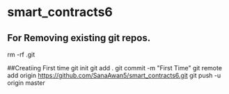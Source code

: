 # smart_contracts6

## For Removing existing git repos.
rm -rf .git


##Creatiing First time
git init 
git add .
git commit -m "First Time"
git remote add origin https://github.com/SanaAwan5/smart_contracts6.git
git push -u origin master

